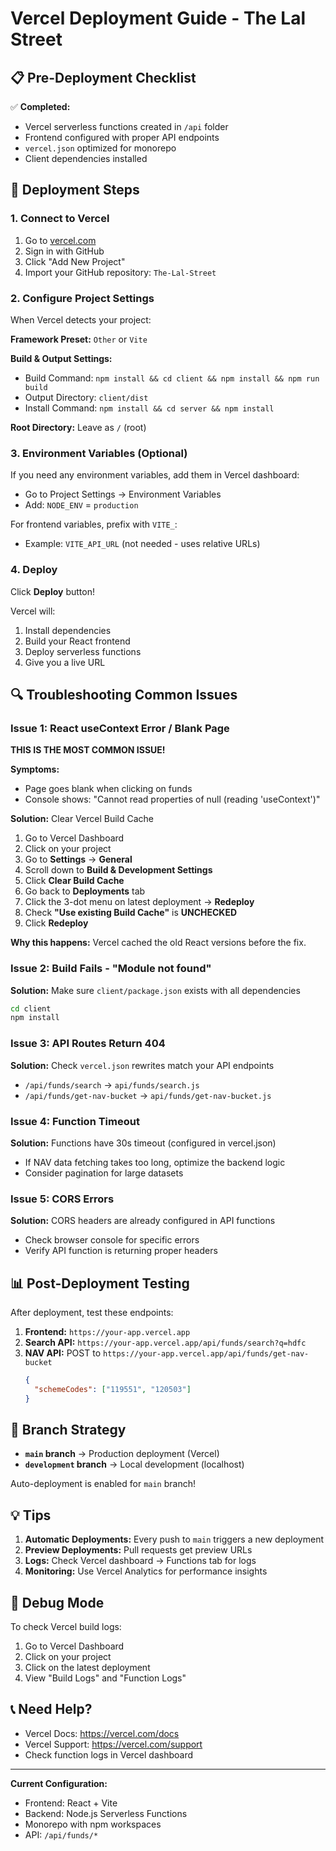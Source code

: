 # Vercel Deployment Guide - The Lal Street

## 📋 Pre-Deployment Checklist

✅ **Completed:**
- Vercel serverless functions created in `/api` folder
- Frontend configured with proper API endpoints
- `vercel.json` optimized for monorepo
- Client dependencies installed

## 🚀 Deployment Steps

### 1. **Connect to Vercel**

1. Go to [vercel.com](https://vercel.com)
2. Sign in with GitHub
3. Click "Add New Project"
4. Import your GitHub repository: `The-Lal-Street`

### 2. **Configure Project Settings**

When Vercel detects your project:

**Framework Preset:** `Other` or `Vite`

**Build & Output Settings:**
- Build Command: `npm install && cd client && npm install && npm run build`
- Output Directory: `client/dist`
- Install Command: `npm install && cd server && npm install`

**Root Directory:** Leave as `/` (root)

### 3. **Environment Variables** (Optional)

If you need any environment variables, add them in Vercel dashboard:
- Go to Project Settings → Environment Variables
- Add: `NODE_ENV` = `production`

For frontend variables, prefix with `VITE_`:
- Example: `VITE_API_URL` (not needed - uses relative URLs)

### 4. **Deploy**

Click **Deploy** button!

Vercel will:
1. Install dependencies
2. Build your React frontend
3. Deploy serverless functions
4. Give you a live URL

## 🔍 Troubleshooting Common Issues

### Issue 1: React useContext Error / Blank Page
**THIS IS THE MOST COMMON ISSUE!**

**Symptoms:**
- Page goes blank when clicking on funds
- Console shows: "Cannot read properties of null (reading 'useContext')"

**Solution:** Clear Vercel Build Cache
1. Go to Vercel Dashboard
2. Click on your project
3. Go to **Settings** → **General**
4. Scroll down to **Build & Development Settings**
5. Click **Clear Build Cache**
6. Go back to **Deployments** tab
7. Click the 3-dot menu on latest deployment → **Redeploy**
8. Check **"Use existing Build Cache"** is **UNCHECKED**
9. Click **Redeploy**

**Why this happens:** Vercel cached the old React versions before the fix.

### Issue 2: Build Fails - "Module not found"
**Solution:** Make sure `client/package.json` exists with all dependencies
```bash
cd client
npm install
```

### Issue 3: API Routes Return 404
**Solution:** Check `vercel.json` rewrites match your API endpoints
- `/api/funds/search` → `api/funds/search.js`
- `/api/funds/get-nav-bucket` → `api/funds/get-nav-bucket.js`

### Issue 4: Function Timeout
**Solution:** Functions have 30s timeout (configured in vercel.json)
- If NAV data fetching takes too long, optimize the backend logic
- Consider pagination for large datasets

### Issue 5: CORS Errors
**Solution:** CORS headers are already configured in API functions
- Check browser console for specific errors
- Verify API function is returning proper headers

## 📊 Post-Deployment Testing

After deployment, test these endpoints:

1. **Frontend:** `https://your-app.vercel.app`
2. **Search API:** `https://your-app.vercel.app/api/funds/search?q=hdfc`
3. **NAV API:** POST to `https://your-app.vercel.app/api/funds/get-nav-bucket`
   ```json
   {
     "schemeCodes": ["119551", "120503"]
   }
   ```

## 🌿 Branch Strategy

- **`main` branch** → Production deployment (Vercel)
- **`development` branch** → Local development (localhost)

Auto-deployment is enabled for `main` branch!

## 💡 Tips

1. **Automatic Deployments:** Every push to `main` triggers a new deployment
2. **Preview Deployments:** Pull requests get preview URLs
3. **Logs:** Check Vercel dashboard → Functions tab for logs
4. **Monitoring:** Use Vercel Analytics for performance insights

## 🐛 Debug Mode

To check Vercel build logs:
1. Go to Vercel Dashboard
2. Click on your project
3. Click on the latest deployment
4. View "Build Logs" and "Function Logs"

## 📞 Need Help?

- Vercel Docs: https://vercel.com/docs
- Vercel Support: https://vercel.com/support
- Check function logs in Vercel dashboard

---

**Current Configuration:**
- Frontend: React + Vite
- Backend: Node.js Serverless Functions
- Monorepo with npm workspaces
- API: `/api/funds/*`

